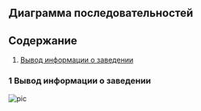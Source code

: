 ## Диаграмма последовательностей

## Содержание 
1. [Вывод информации о заведении](#1)

### 1 Вывод информации о заведении <a name="1"></a>
![pic](https://github.com/NikitaMirosha/BarTraveler/blob/master/Documents/Diagrams/Sequences/sequence.png)

